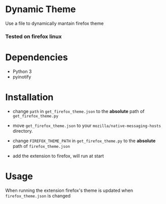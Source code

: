 # Dynamic Theme

 Use a file to dynamically mantain firefox theme

### Tested on firefox linux
# Dependencies

 * Python 3
 * pyinotify

# Installation

* change `path` in `get_firefox_theme.json` to the **absolute** path of `get_firefox_theme.py`
* move `get_firefox_theme.json` to your `mozilla/native-messaging-hosts` directory.
* change `FIREFOX_THEME_PATH` in `get_firefox_theme.py` to the **absolute** path of `firefox_theme.json`

* add the extension to firefox, will run at start
# Usage

When running the extension firefox's theme is updated when `firefox_theme.json` is changed




